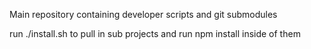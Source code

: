Main repository containing developer scripts and git submodules

run ./install.sh to pull in sub projects and run npm install inside of them
